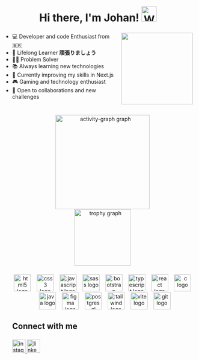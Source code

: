 <h1 align="center">
  Hi there, I'm Johan!
  <img src="https://camo.githubusercontent.com/d552948e7884c41fde2d32b9221d79f0df2076c7d824aaab954ca93f53d95884/68747470733a2f2f6d656469612e67697068792e636f6d2f6d656469612f6876524a434c467a6361737252346961377a2f67697068792e676966"
       alt="Waving hand" height="40" />
</h1>


###

<a href="https://giphy.com/gifs/pudgypenguins-computer-developer-binary-ua7vVw9awZKWwLSYpW" target="_blank">
  <img align="right" height="190" src="https://media.giphy.com/media/ua7vVw9awZKWwLSYpW/giphy.gif"  />
</a>

###

<ul align="left">
  <li>💻 Developer and code Enthusiast from 🇧🇷</li>
  <li>🧠 Lifelong Learner <strong>頑張りましょう</strong></li>
  <li>👨‍💻 Problem Solver</li>
  <li>📚 Always learning new technologies</li>
  <li>🌱 Currently improving my skills in Next.js</li>
  <li>🎮 Gaming and technology enthusiast</li>
  <li>🤝 Open to collaborations and new challenges</li
</ul>

###

<br clear="both">

<div align="center">
  <img src="https://github-readme-activity-graph.vercel.app/graph?username=johanpq&radius=16&theme=react&area=false&order=5" height="250" alt="activity-graph graph" /> <br>
  <img src="https://github-profile-trophy.vercel.app?username=johanpq&theme=dracula&column=-1&row=1&margin-w=10&margin-h=8&no-bg=true&no-frame=false&order=4" height="150" alt="trophy graph"  />
</div>

###

<div align="center">
  <img src="https://skillicons.dev/icons?i=html" height="45" alt="html5 logo"  />
  <img width="8" />
  <img src="https://skillicons.dev/icons?i=css" height="45" alt="css3 logo"  />
  <img width="8" />
  <img src="https://skillicons.dev/icons?i=js" height="45" alt="javascript logo"  />
  <img width="8" />
  <img src="https://skillicons.dev/icons?i=sass" height="45" alt="sass logo"  />
  <img width="8" />
  <img src="https://skillicons.dev/icons?i=bootstrap" height="45" alt="bootstrap logo"  />
  <img width="8" />
  <img src="https://skillicons.dev/icons?i=ts" height="45" alt="typescript logo"  />
  <img width="8" />
  <img src="https://skillicons.dev/icons?i=react" height="45" alt="react logo"  />
  <img width="8" />
  <img src="https://skillicons.dev/icons?i=c" height="45" alt="c logo"  />
  <img width="8" />
  <img src="https://skillicons.dev/icons?i=java" height="45" alt="java logo"  />
  <img width="8" />
  <img src="https://skillicons.dev/icons?i=figma" height="45" alt="figma logo"  />
  <img width="8" />
  <img src="https://skillicons.dev/icons?i=postgres" height="45" alt="postgresql logo"  />
  <img width="8" />
  <img src="https://skillicons.dev/icons?i=tailwind" height="45" alt="tailwind logo"  />
  <img width="8" />
  <img src="https://skillicons.dev/icons?i=vite" height="45" alt="vite logo"  />
  <img width="8" />
  <img src="https://skillicons.dev/icons?i=git" height="45" alt="git logo"  />
</div>

###

<h2 align="left">Connect with me</h2>

###

<div align="left">
  <a href="https://www.instagram.com/johan.queiroz/" target="_blank">
    <img src="https://img.shields.io/static/v1?message=Instagram&logo=instagram&label=&color=E4405F&logoColor=white&labelColor=&style=for-the-badge" height="35" alt="instagram logo"  />
  </a>
  
  <a href="https://www.linkedin.com/in/johan-queiroz-57114024b/" target="_blank">
  <img src="https://img.shields.io/static/v1?message=LinkedIn&logo=linkedin&label=&color=0077B5&logoColor=white&labelColor=&style=for-the-badge" height="35" alt="linkedin logo"  />
  </a>
</div>

###
